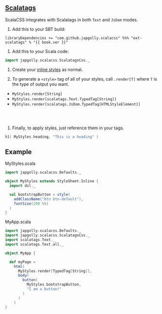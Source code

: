 ## [Scalatags](https://github.com/lihaoyi/scalatags)

ScalaCSS integrates with Scalatags in both `Text` and `JsDom` modes.

1. Add this to your SBT build:

  <pre><code class="lang-scala">libraryDependencies += <span class="hljs-string">&quot;com.github.japgolly.scalacss&quot;</span> %%% <span class="hljs-string">&quot;ext-scalatags&quot;</span> % <span class="hljs-string">&quot;{{ book.ver }}&quot;</span></code></pre>

1. Add this to your Scala code:
  ```scala
  import japgolly.scalacss.ScalatagsCss._
  ```

1. Create your [inline styles](../quickstart/inline.md) as normal.

1. To generate a `<style>` tag of all of your styles, call `.render[T]` where
   `T` is the type of output you want.
  * `MyStyles.render[String]`
  * `MyStyles.render[scalatags.Text.TypedTag[String]]`
  * `MyStyles.render[scalatags.JsDom.TypedTag[HTMLStyleElement]]`
  <br/>
  <br/>

1. Finally, to apply styles, just reference them in your tags.
  ```scala
  h1( MyStyles.heading, "This is a heading" )
  ```

## Example

MyStyles.scala
```scala
import japgolly.scalacss.Defaults._

object MyStyles extends StyleSheet.Inline {
  import dsl._

  val bootstrapButton = style(
    addClassName("btn btn-default"),
    fontSize(200 %%)
  )
}
```

MyApp.scala
```scala
import japgolly.scalacss.Defaults._
import japgolly.scalacss.ScalatagsCss._
import scalatags.Text._
import scalatags.Text.all._

object MyApp {

  def myPage =
    html(
      MyStyles.render[TypedTag[String]],
      body(
        button(
          MyStyles.bootstrapButton,
          "I am a button!"
        )
      )
    )
}
```
